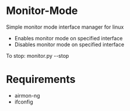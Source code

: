 # Monitor-Mode
Simple monitor mode interface manager for linux

* Enables monitor mode on specified interface
* Disables monitor mode on specified interface

To stop: monitor.py --stop

# Requirements
 * airmon-ng
 * ifconfig
